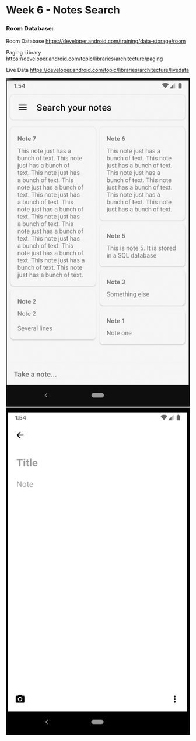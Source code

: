 Week 6 - Notes Search
===================
### Room Database:

Room Database
https://developer.android.com/training/data-storage/room

Paging Library
https://developer.android.com/topic/libraries/architecture/paging

Live Data
https://developer.android.com/topic/libraries/architecture/livedata
 
 ![Image](all_notes_page.png)
 ![Image](add_note_page.png)